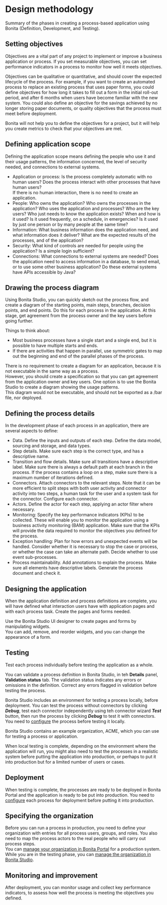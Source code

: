 # Design methodology

Summary of the phases in creating a process-based application using Bonita (Definition, Development, and Testing).

## Setting objectives

Objectives are a vital part of any project to implement or improve a business application or process. If you set measurable objectives, you can set performance indicators in a process to monitor how well it meets objectives.

Objectives can be qualitative or quantitative, and should cover the expected lifecycle of the process. For example, if you want to create an automated process to replace an existing process that uses paper forms, you could define objectives for how long it takes to fill out a form in the initial roll-out period, and after 6 months when users have become familiar with the new system. You could also define an objective for the savings achieved by no longer storing paper documents, or quality objectives that the process must
meet before deployment. 

Bonita will not help you to define the objectives for a project, but it will help you create metrics to check that your objectives are met.

## Defining application scope

Defining the application scope means defining the people who use it and their usage patterns, the information concerned, the level of security needed, and connections to external systems.

* Application or process: Is the process completely automatic with no human users? Does the process interact with other processes that have human users?   
If there is no human interaction, there is no need to create an application.
* People: Who owns the application? Who owns the processes in the application? Who uses the application and processes? Who are the key
users? Who just needs to know the application exists? When and how is it used? Is it used frequently, on a schedule, in emergencies? Is
it used by just one person or by many people at the same time?
* Information: What business information does the application need, and what information does it deliver? What are the expected results of the processes, and of the application?
* Security: What kind of controls are needed for people using the application? Is a simple login sufficient?
* Connections: What connections to external systems are needed? Does the application need to access information in a database, to send email, or to use some other business application? Do these external systems have APIs accessible by Java?

## Drawing the process diagram

Using Bonita Studio, you can quickly sketch out the process flow, and create a diagram of the starting points, main steps, branches, decision points, and end points. Do this for each process in the application. At this stage, get agreement from the process owner and the key users before going further. 

Things to think about:

* Most business processes have a single start and a single end, but it is possible to have multiple starts and ends.
* If there are activities that happen in parallel, use symmetric gates to map out the beginning and end of the parallel phases of the process.

There is no requirement to create a diagram for an application, because it is not executable in the same way as a process.  
However, you should create a specification so that you can get agreement from the application owner and key users. One option is to use the Bonita Studio to create a diagram showing the usage patterns.  
This diagram would not be executable, and should not be exported as a /bar file, nor deployed. 

## Defining the process details

In the development phase of each process in an application, there are several aspects to define:

* Data. Define the inputs and outputs of each step. Define the data model, sourcing and storage, and data types. 
* Step details. Make sure each step is the correct type, and has a descriptive name. 
* Transition and flow details. Make sure all transitions have a descriptive label. Make sure there is always a default path at each branch in the process. If the process contains a loop on a step, make sure there is a maximum number of iterations defined.
* Connectors. Attach connectors to the relevant steps. Note that it can be more efficient to split steps with both user activity and connector activity into two steps, a human task for the user and a system task for the connector. Configure each connector. 
* Actors. Define the actor for each step, applying an actor filter where necessary.
* Monitoring: Specify the key performance indicators (KPIs) to be collected. These will enable you to monitor the application using a business activity monitoring (BAM) application. Make sure that the KPIs will provide the data required to monitor the objectives you defined for the process.
* Exception handling: Plan for how errors and unexpected events will be handled. Consider whether it is necessary to stop the case or process, or whether the case can take an alternate path. Decide whether to use event sub-processes.
* Process maintainability. Add annotations to explain the process. Make sure all elements have descriptive labels. Generate the process document and check it.

## Designing the application

When the application definition and process definitions are complete, you will have defined what interaction users have with application pages and with each process task. Create the pages and forms needed. 

Use the Bonita Studio UI designer to create pages and forms by manipulating widgets.  
You can add, remove, and reorder widgets, and you can change the appearance of a form.

## Testing

Test each process individually before testing the application as a whole.

You can validate a process definition in Bonita Studio, in teh **Details** panel, **Validation status** tab. The validation status 
indicates any errors or omissions in the definition. Correct any errors flagged in validation before testing the process.

Bonita Studio includes an environment for testing a process locally, before deployment. You can test the process without connectors by clicking **_Debug_**, test each connector independently using teh connector wizard **_Test_** button, then run the process by clicking **_Debug_** to test it with connectors. You need to [configure](process-configuration-overview.md) the process before testing it locally.

Bonita Studio contains an example organization, ACME, which you can use for testing a process or application.

When local testing is complete, depending on the environment where the application will run, you might also need to test the processes in a realistic system before putting the application into production, or perhaps to put it into production but for a limited number of users or cases.

## Deployment

When testing is complete, the processes are ready to be deployed in Bonita Portal and the application is ready to be put into production. You need to [configure](process-configuration-overview.md) each process for deployment before putting it into production.

## Specifying the organization

Before you can run a process in production, you need to define your organization with entries for all process users, groups, and roles. You also need to map the process actors to the real people who will carry out process steps.   
You can [manage your organization in Bonita Portal](organization-in-bonita-bpm-portal-overview.md) for a production system.   
While you are in the testing phase, you can [manage the organization in Bonita Studio](organization-management-in-bonita-bpm-studio.md).

## Monitoring and improvement

After deployment, you can monitor usage and collect key performance indicators, to assess how well the process is meeting the objectives you defined.

